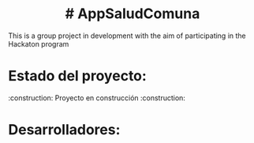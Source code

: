 <h1 align="center">  # AppSaludComuna </h1>


This is a group project in development with the aim of participating in the Hackaton program



<h1>Estado del proyecto:</h1>
  :construction: Proyecto en construcción :construction:
  
  
  
  <h1>Desarrolladores:</h1>
